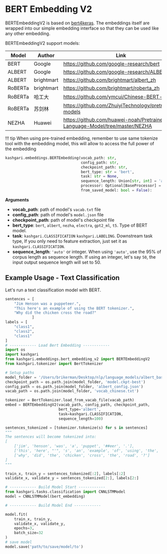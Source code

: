# BERT Embedding V2

BERTEmbeddingV2 is based on [bert4keras](https://github.com/bojone/bert4keras). The embeddings itself are wrapped into our simple embedding interface so that they can be used like any other embedding.

BERTEmbeddingV2 support models:

| Model   | Author | Link                                                                       |     | Example |
| ------- | ------ | -------------------------------------------------------------------------- | --- | ------- |
| BERT    | Google | https://github.com/google-research/bert                                    |     |         |
| ALBERT  | Google | https://github.com/google-research/ALBERT                                  |     |         |
| ALBERT  | brightmart   | https://github.com/brightmart/albert_zh                                    |     |         |
| RoBERTa | brightmart   | https://github.com/brightmart/roberta_zh                                   |     |         |
| RoBERTa | 哈工大 | https://github.com/ymcui/Chinese-BERT-wwm                                  |     |         |
| RoBERTa | 苏剑林 | https://github.com/ZhuiyiTechnology/pretrained-models                      |     |         |
| NEZHA   | Huawei | https://github.com/huawei-noah/Pretrained-Language-Model/tree/master/NEZHA |     |         |

!!! tip
When using pre-trained embedding, remember to use same tokenize tool with the embedding model, this will allow to access the full power of the embedding

```python
kashgari.embeddings.BERTEmbedding(vocab_path: str,
                                  config_path: str,
                                  checkpoint_path: str,
                                  bert_type: str = 'bert',
                                  task: str = None,
                                  sequence_length: Union[str, int] = 'auto',
                                  processor: Optional[BaseProcessor] = None,
                                  from_saved_model: bool = False):
```

**Arguments**

- **vocab_path**: path of model's `vacab.txt` file
- **config_path**: path of model's `model.json` file
- **checkpoint_path**: path of model's checkpoint file
- **bert_type**: `bert`, `albert`, `nezha`, `electra`, `gpt2_ml`, `t5`. Type of BERT model.
- **task**: `kashgari.CLASSIFICATION` `kashgari.LABELING`. Downstream task type, If you only need to feature extraction, just set it as `kashgari.CLASSIFICATION`.
- **sequence_length**: `'auto'` or integer. When using `'auto'`, use the 95% of corpus length as sequence length. If using an integer, let's say `50`, the input output sequence length will set to 50.

## Example Usage - Text Classification

Let's run a text classification model with BERT.

```python
sentences = [
    "Jim Henson was a puppeteer.",
    "This here's an example of using the BERT tokenizer.",
    "Why did the chicken cross the road?"
            ]
labels = [
    "class1",
    "class2",
    "class1"
]
# ------------ Load Bert Embedding ------------
import os
import kashgari
from kashgari.embeddings.bert_embedding_v2 import BERTEmbeddingV2
from kashgari.tokenizer import BertTokenizer

# Setup paths
model_folder = '/Users/brikerman/Desktop/nlp/language_models/albert_base'
checkpoint_path = os.path.join(model_folder, 'model.ckpt-best')
config_path = os.path.join(model_folder, 'albert_config.json')
vacab_path = os.path.join(model_folder, 'vocab_chinese.txt')

tokenizer = BertTokenizer.load_from_vacab_file(vacab_path)
embed = BERTEmbeddingV2(vacab_path, config_path, checkpoint_path,
                        bert_type='albert',
                        task=kashgari.CLASSIFICATION,
                        sequence_length=100)

sentences_tokenized = [tokenizer.tokenize(s) for s in sentences]
"""
The sentences will become tokenized into:
[
    ['jim', 'henson', 'was', 'a', 'puppet', '##eer', '.'],
    ['this', 'here', "'", 's', 'an', 'example', 'of', 'using', 'the', 'bert', 'token', '##izer', '.'],
    ['why', 'did', 'the', 'chicken', 'cross', 'the', 'road', '?']
]
"""

train_x, train_y = sentences_tokenized[:2], labels[:2]
validate_x, validate_y = sentences_tokenized[2:], labels[2:]

# ------------ Build Model Start ------------
from kashgari.tasks.classification import CNNLSTMModel
model = CNNLSTMModel(bert_embedding)

# ------------ Build Model End ------------

model.fit(
    train_x, train_y,
    validate_x, validate_y,
    epochs=3,
    batch_size=32
)
# save model
model.save('path/to/save/model/to')
```
